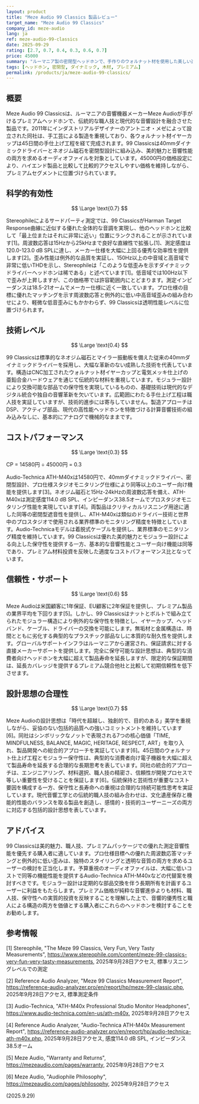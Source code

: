 ```yaml
---
layout: product
title: "Meze Audio 99 Classics 製品レビュー"
target_name: "Meze Audio 99 Classics"
company_id: meze-audio
lang: ja
ref: meze-audio-99-classics
date: 2025-09-29
rating: [2.7, 0.7, 0.4, 0.3, 0.6, 0.7]
price: 45000
summary: "ルーマニア製の密閉型ヘッドホンで、手作りのウォルナット材を使用した美しい造りと心地よい音質を持つが、プレミアム価格での価値提案には疑問が残る。"
tags: [ヘッドホン, 密閉型, ダイナミック, 木材, プレミアム]
permalink: /products/ja/meze-audio-99-classics/
---
```


## 概要

Meze Audio 99 Classicsは、ルーマニアの音響機器メーカーMeze Audioが手がけるプレミアムヘッドホンで、伝統的な職人技と現代的な音響設計を融合させた製品です。2011年にインダストリアルデザイナーのアントニオ・メゼによって設立された同社は、手工芸による製造を重視しており、各ウォルナット材イヤーカップは45日間の手仕上げ工程を経て完成されます。99 Classicsは40mmダイナミックドライバーとネオジム磁石を密閉型設計に組み込み、美的魅力と音響性能の両方を求めるオーディオファイルを対象としています。45000円の価格設定により、ハイエンド製品と比較して比較的アクセスしやすい価格を維持しながら、プレミアムセグメントに位置づけられています。

## 科学的有効性

$$ \Large \text{0.7} $$

Stereophileによるサードパーティ測定では、99 ClassicsがHarman Target Response曲線に近似する優れた全体的な音調を実現し、他のヘッドホンと比較して「最上位またはそれに非常に近い」位置にランクされることが示されています[1]。周波数応答は15Hzから25kHzまで良好な直線性で拡張し[1]、測定感度は120.0-123.0 dB SPLに達し、メーカー仕様を大幅に上回る優秀な効率性を提供します[2]。歪み性能は例外的な品質を実証し、150Hz以上の中音域と高音域で非常に低いTHDを示し、Stereophileは「このような低歪みを示すダイナミックドライバーヘッドホンは稀である」と述べています[1]。低音域では100Hz以下で歪みが上昇しますが、この価格帯では許容範囲内にとどまります。測定インピーダンスは18.5-21オームでメーカー仕様に近く一致しています。プロ仕様の目標に優れたマッチングを示す周波数応答と例外的に低い中高音域歪みの組み合わせにより、軽微な低音歪みにもかかわらず、99 Classicsは透明性能レベルに位置づけられます。

## 技術レベル

$$ \Large \text{0.4} $$

99 Classicsは標準的なネオジム磁石とマイラー振動板を備えた従来の40mmダイナミックドライバーを採用し、大幅な革新のない成熟した技術を代表しています。構造はCNC加工されたウォルナット材イヤーカップと電気メッキ仕上げの亜鉛合金ハードウェアを通じて伝統的な材料を重視しています。モジュラー設計により交換可能な部品での保守性を実現しているものの、基礎技術は現代的なデジタル統合や独自の音響革新を欠いています。広範囲にわたる手仕上げ工程は職人技を実証していますが、技術的進歩には寄与していません。製造アプローチはDSP、アクティブ部品、現代の高性能ヘッドホンを特徴づける計算音響技術の組み込みなしに、基本的にアナログで機械的なままです。

## コストパフォーマンス

$$ \Large \text{0.3} $$

CP = 14580円 ÷ 45000円 = 0.3

Audio-Technica ATH-M40xは14580円で、40mmダイナミックドライバー、密閉型設計、プロ仕様スタジオモニタリング仕様により同等以上のユーザー向け機能を提供します[3]。ネオジム磁石と15Hz-24kHzの周波数応答を備え、ATH-M40xは測定感度114.0 dB SPL、インピーダンス38.5オームでプロスタジオモニタリング性能を実現しています[4]。両製品はクリティカルリスニング用途に適した同等の密閉型遮音性を提供し、ATH-M40xは類似のドライバー技術と世界中のプロスタジオで使用される業界標準のモニタリング精度を特徴としています。Audio-Technicaモデルは着脱式ケーブルを提供し、業界標準のモニタリング精度を維持しています。99 Classicsは優れた美的魅力とモジュラー設計による向上した保守性を提供する一方、基本的な音響性能とユーザー向け機能は同等であり、プレミアム材料投資を反映した適度なコストパフォーマンス比となっています。

## 信頼性・サポート

$$ \Large \text{0.6} $$

Meze Audioは米国顧客に1年保証、EU顧客に2年保証を提供し、プレミアム製品の業界平均を下回ります[5]。しかし、99 Classicsはナットとボルトで組み立てられたモジュラー構造により例外的な保守性を特徴とし、イヤーカップ、ヘッドバンド、ケーブル、ドライバーの交換を可能にします。無垢材と金属構造は、時間とともに劣化する典型的なプラスチック部品なしに本質的な耐久性を提供します。グローバルサポートインフラはルーマニアから運営され、保証請求に対する直接メーカーサポートを提供します。完全に保守可能な設計思想は、典型的な消費者向けヘッドホンを大幅に超えて製品寿命を延長しますが、限定的な保証期間は、延長カバレッジを提供するプレミアム競合他社と比較して初期信頼性を低下させます。

## 設計思想の合理性

$$ \Large \text{0.7} $$

Meze Audioの設計思想は「時代を超越し、独創的で、目的のある」美学を重視しながら、妥協のない包括的品質への強いコミットメントを維持しています[6]。同社はシンボリックなノットで表現される7つの核心価値「TIME, MINDFULNESS, BALANCE, MAGIC, HERITAGE, RESPECT, ART」を取り入れ、製品開発への総合的アプローチを実証しています[6]。45日間のウォルナット仕上げ工程とモジュラー保守性は、典型的な消費者向け電子機器を大幅に超えて製品寿命を延長する合理的な長期思考を表しています。同社の統合的アプローチは、エンジニアリング、材料選択、職人技の精密さ、信頼性が開発プロセスで等しい重要性を受けることを保証します[6]。伝統保持と芸術性が重要なコスト要因を構成する一方、保守性と長寿命への重視は合理的な持続可能性思考を実証しています。現代音響工学との伝統的職人技の組み合わせは、文化遺産保存と機能的性能のバランスを取る製品を創造し、感情的・技術的ユーザーニーズの両方に対応する包括的設計思想を表しています。

## アドバイス

99 Classicsは美的魅力、職人技、プレミアムパッケージでの優れた測定音響性能を優先する購入者に適しています。プロ仕様目標への優れた周波数応答マッチングと例外的に低い歪みは、独特のスタイリングと透明な音質の両方を求めるユーザーの検討を正当化します。予算重視のオーディオファイルは、大幅に低いコストで同等の機能性能を提供するAudio-Technica ATH-M40xなどの代替案を検討すべきです。モジュラー設計は定期的な部品交換を伴う長期所有を計画するユーザーに利益をもたらします。プレミアム価格が純粋な音響進歩よりも材料、職人技、保守性への実質的投資を反映することを理解した上で、音響的優秀性と職人による構造の両方を価値とする購入者にこれらのヘッドホンを検討することをお勧めします。

## 参考情報

[1] Stereophile, "The Meze 99 Classics, Very Fun, Very Tasty Measurements", https://www.stereophile.com/content/meze-99-classics-very-fun-very-tasty-measurements, 2025年9月28日アクセス, 標準リスニングレベルでの測定

[2] Reference Audio Analyzer, "Meze 99 Classics Measurement Report", https://reference-audio-analyzer.pro/en/report/hp/meze-99-classic.php, 2025年9月28日アクセス, 標準測定条件

[3] Audio-Technica, "ATH-M40x Professional Studio Monitor Headphones", https://www.audio-technica.com/en-us/ath-m40x, 2025年9月28日アクセス

[4] Reference Audio Analyzer, "Audio-Technica ATH-M40x Measurement Report", https://reference-audio-analyzer.pro/en/report/hp/audio-technica-ath-m40x.php, 2025年9月28日アクセス, 感度114.0 dB SPL, インピーダンス38.5オーム

[5] Meze Audio, "Warranty and Returns", https://mezeaudio.com/pages/warranty, 2025年9月28日アクセス

[6] Meze Audio, "Audiophile Philosophy", https://mezeaudio.com/pages/philosophy, 2025年9月28日アクセス

(2025.9.29)